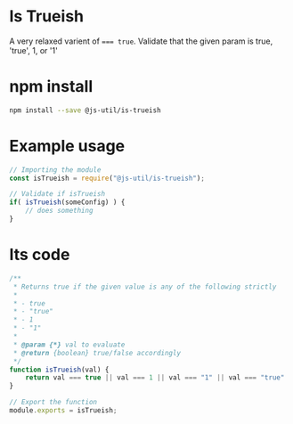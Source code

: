 # Is Trueish

A very relaxed varient of `=== true`. Validate that the given param is true, 'true', 1, or '1'

# npm install

```.bash
npm install --save @js-util/is-trueish
```

# Example usage

```.js
// Importing the module
const isTrueish = require("@js-util/is-trueish");

// Validate if isTrueish
if( isTrueish(someConfig) ) {
    // does something
}
```

# Its code

```.js
/**
 * Returns true if the given value is any of the following strictly
 * 
 * - true
 * - "true"
 * - 1
 * - "1"
 * 
 * @param {*} val to evaluate
 * @return {boolean} true/false accordingly
 */
function isTrueish(val) {
	return val === true || val === 1 || val === "1" || val === "true"
}

// Export the function
module.exports = isTrueish;
```
